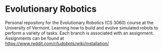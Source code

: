 # Evolutionary Robotics
Personal repository for the Evolutionary Robotics (CS 3060) course at the University of Vermont.
Learning how to build and evolve simulated robots to perform a variety of tasks.
Each branch is associated with an assignment.
Assignments can be found at https://www.reddit.com/r/ludobots/wiki/installation/
